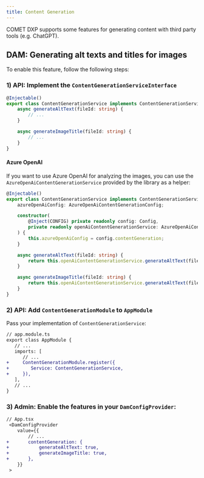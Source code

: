 ```yaml
---
title: Content Generation
---
```


COMET DXP supports some features for generating content with third party tools (e.g. ChatGPT).

## DAM: Generating alt texts and titles for images

To enable this feature, follow the following steps:

### 1) API: Implement the `ContentGenerationServiceInterface`

```ts
@Injectable()
export class ContentGenerationService implements ContentGenerationServiceInterface {
    async generateAltText(fileId: string) {
        // ...
    }

    async generateImageTitle(fileId: string) {
        // ...
    }
}
```

#### Azure OpenAI

If you want to use Azure OpenAI for analyzing the images, you can use the `AzureOpenAiContentGenerationService` provided by the library as a helper:

```ts
@Injectable()
export class ContentGenerationService implements ContentGenerationServiceInterface {
    azureOpenAiConfig: AzureOpenAiContentGenerationConfig;

    constructor(
        @Inject(CONFIG) private readonly config: Config,
        private readonly openAiContentGenerationService: AzureOpenAiContentGenerationService,
    ) {
        this.azureOpenAiConfig = config.contentGeneration;
    }

    async generateAltText(fileId: string) {
        return this.openAiContentGenerationService.generateAltText(fileId, this.azureOpenAiConfig);
    }

    async generateImageTitle(fileId: string) {
        return this.openAiContentGenerationService.generateAltText(fileId, this.azureOpenAiConfig);
    }
}
```

### 2) API: Add `ContentGenerationModule` to `AppModule`

Pass your implementation of `ContentGenerationService`:

```diff
// app.module.ts
export class AppModule {
   // ...
   imports: [
      // ...
+     ContentGenerationModule.register({
+        Service: ContentGenerationService,
+     }),
   ],
   // ...
}

```

### 3) Admin: Enable the features in your `DamConfigProvider`:

```diff
// App.tsx
 <DamConfigProvider
    value={{
        // ...
+       contentGeneration: {
+           generateAltText: true,
+           generateImageTitle: true,
+       },
    }}
 >
```
